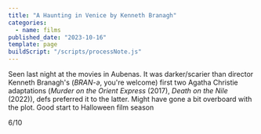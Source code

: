 ```yaml
---
title: "A Haunting in Venice by Kenneth Branagh"
categories:
  - name: films
published_date: "2023-10-16"
template: page
buildScript: "/scripts/processNote.js"
---
```


Seen last night at the movies in Aubenas. It was darker/scarier than director Kenneth Branagh's (_BRAN-ə_, you're welcome) first two Agatha Christie adaptations (_Murder on the Orient Express_ (2017), _Death on the Nile_ (2022)), defs preferred it to the latter. Might have gone a bit overboard with the plot. Good start to Halloween film season

6/10
